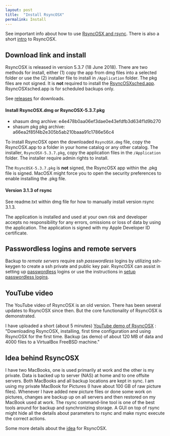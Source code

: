 ```yaml
---
layout: post
title:  "Install RsyncOSX"
permalink: Install
---
```

See important info about how to use [RsyncOSX and rsync](/HowtoUseRsyncOSX). There is also a short [intro](/Intro) to RsyncOSX.

## Download link and install

RsyncOSX is released in version 5.3.7 (18 June 2018). There are two methods for install, either (1) copy the app from dmg files into a selected folder or use the (2) installer file to install in `/Application` folder. The pkg files are not signed. It is **not** required to install the [RsyncOSXsched.app](https://github.com/rsyncOSX/RsyncOSXsched). RsyncOSXsched.app is for scheduled backups only.

See [releases](https://github.com/rsyncOSX/RsyncOSX/releases/tag/v5.3.7) for downloads.

#### Install RsyncOSX.dmg or  RsyncOSX-5.3.7.pkg

- shasum dmg archive: e4e478b0aa06ef3dae0e43efdfb3d634f1d9b270
- shasum pkg pkg archive: a66ea2f85f4b2e305b5ab210baaa91c1786e56c4

To install RsyncOSX open the downloaded `RsyncOSX.dmg` file, copy the RsyncOSX.app to a folder in your home catalog or any other catalog. The installer, `RsyncOSX-5.3.7.pkg`, copy the application files in the `/Application` folder. The installer require admin rights to install.

The `RsyncOSX-5.3.7.pkg` is **not** signed, the RsyncOSX app within the .pkg file is signed. MacOSX might force you to open the security preferences to enable installing the .pkg file.

#### Version 3.1.3 of rsync

See readme.txt within dmg file for how to manually install version rsync 3.1.3.

The application is installed and used at your own risk and developer accepts no responsibility for any errors, omissions or loss of data by using the application. The application is signed with my Apple Developer ID certificate.

## Passwordless logins and remote servers

Backup to *remote servers* require *ssh passwordless* logins by utilizing ssh-keygen to create a ssh private and public key pair. RsyncOSX can assist in setting up [passwordless](/ssh) logins or use the instructions in [setup passwordless logins](/PasswordlessLogin).

## YouTube video

The YouTube video of RsyncOSX is an old version. There has been several updates to RsyncOSX since then. But the core functionality of RsyncOSX is demonstrated.

I have uploaded a short (about 5 minutes) [YouTube demo of RsyncOSX](https://www.youtube.com/watch?v=ty1r7yvgExo) : "Downloading RsyncOSX, installing, first time configuration and using RsyncOSX for the first time. Backup (as demo) of about 120 MB of data and 4000 files to a VirtualBox FreeBSD machine."

## Idea behind RsyncOSX

I have two MacBooks, one is used primarily at work and the other is my private. Data is backed up to server (NAS) at home and to one offsite servers. Both MacBooks and all backup locations are kept in sync. I am using my private MacBook for Pictures (I have about 100 GB of raw picture files). Whenever I have added new picture files or done some work on pictures, changes are backup up on all servers and then restored on my MacBook used at work. The rsync command-line tool is one of the best tools around for backup and synchronizing storage. A GUI on top of rsync might hide all the details about parameters to rsync and make rsync execute the correct actions.

Some more details about the [idea](/Idea) for RsyncOSX.
